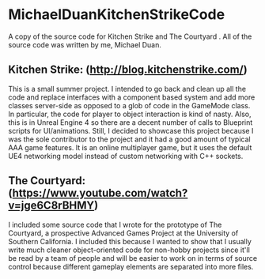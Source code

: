 # MichaelDuanKitchenStrikeCode
A copy of the source code for Kitchen Strike  and The Courtyard . All of the source code was written by me, Michael Duan.


## Kitchen Strike: (http://blog.kitchenstrike.com/)

This is a small summer project. I intended to go back and clean up all the code and replace interfaces with a component based system and add more classes server-side as opposed to a glob of code in the GameMode class. In particular, the code for player to object interaction is kind of nasty. Also, this is in Unreal Engine 4 so there are a decent number of calls to Blueprint scripts for UI/animations. Still, I decided to showcase this project because I was the sole contributor to the project and it had a good amount of typical AAA game features. It is an online multiplayer game, but it uses the default UE4 networking model instead of custom networking with C++ sockets.


## The Courtyard: (https://www.youtube.com/watch?v=jge6C8rBHMY)

I included some source code that I wrote for the prototype of The Courtyard, a prospective Advanced Games Project at the University of Southern California. I included this because I wanted to show that I usually write much cleaner object-oriented code for non-hobby projects since it'll be read by a team of people and will be easier to work on in terms of source control because different gameplay elements are separated into more files.
